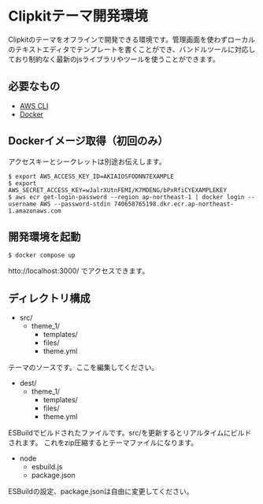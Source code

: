 # Clipkitテーマ開発環境

Clipkitのテーマをオフラインで開発できる環境です。管理画面を使わずローカルのテキストエディタでテンプレートを書くことができ、バンドルツールに対応しており制約なく最新のjsライブラリやツールを使うことができます。

## 必要なもの

- [AWS CLI](https://docs.aws.amazon.com/ja_jp/cli/latest/userguide/getting-started-install.html)
- [Docker](https://www.docker.com/ja-jp/products/docker-desktop/)

## Dockerイメージ取得（初回のみ）

アクセスキーとシークレットは別途お伝えします。

```shell
$ export AWS_ACCESS_KEY_ID=AKIAIOSFODNN7EXAMPLE
$ export AWS_SECRET_ACCESS_KEY=wJalrXUtnFEMI/K7MDENG/bPxRfiCYEXAMPLEKEY
$ aws ecr get-login-password --region ap-northeast-1 | docker login --username AWS --password-stdin 740658765198.dkr.ecr.ap-northeast-1.amazonaws.com
```

## 開発環境を起動

```shell
$ docker compose up
```

htto://localhost:3000/ でアクセスできます。

## ディレクトリ構成

- src/
  - theme_1/
    - templates/
    - files/
    - theme.yml

テーマのソースです。ここを編集してください。

- dest/
  - theme_1/
    - templates/
    - files/
    - theme.yml

ESBuildでビルドされたファイルです。src/を更新するとリアルタイムにビルドされます。
これをzip圧縮するとテーマファイルになります。

- node
  - esbuild.js
  - package.json

ESBuildの設定、package.jsonは自由に変更してください。
